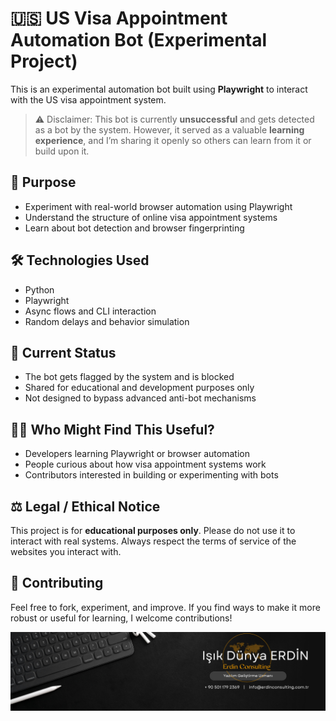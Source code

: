 # 🇺🇸 US Visa Appointment Automation Bot (Experimental Project)

This is an experimental automation bot built using **Playwright** to interact with the US visa appointment system.

> ⚠️ Disclaimer: This bot is currently **unsuccessful** and gets detected as a bot by the system. However, it served as a valuable **learning experience**, and I’m sharing it openly so others can learn from it or build upon it.

## 🎯 Purpose

- Experiment with real-world browser automation using Playwright
- Understand the structure of online visa appointment systems
- Learn about bot detection and browser fingerprinting

## 🛠️ Technologies Used

- Python
- Playwright
- Async flows and CLI interaction
- Random delays and behavior simulation

## 📌 Current Status

- The bot gets flagged by the system and is blocked
- Shared for educational and development purposes only
- Not designed to bypass advanced anti-bot mechanisms

## 👨‍💻 Who Might Find This Useful?

- Developers learning Playwright or browser automation
- People curious about how visa appointment systems work
- Contributors interested in building or experimenting with bots

## ⚖️ Legal / Ethical Notice

This project is for **educational purposes only**. Please do not use it to interact with real systems. Always respect the terms of service of the websites you interact with.

## 🤝 Contributing

Feel free to fork, experiment, and improve. If you find ways to make it more robust or useful for learning, I welcome contributions!

![Logo](https://github.com/DunyaErdin/DunyaErdin/blob/master/Dunya.png)
